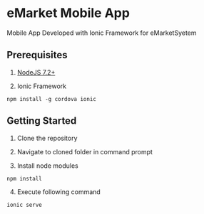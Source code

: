 # eMarket Mobile App
Mobile App Developed with Ionic Framework for eMarketSyetem

## Prerequisites
1. [NodeJS 7.2+](https://nodejs.org/en/download/current)

2. Ionic Framework
```
npm install -g cordova ionic
```

## Getting Started
1. Clone the repository

2. Navigate to cloned folder in command prompt

3. Install node modules
```
npm install
```

4. Execute following  command 
```
ionic serve
```
